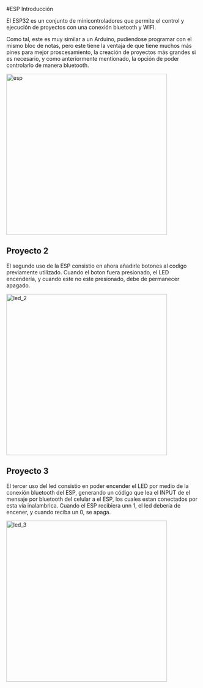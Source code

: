 #ESP Introducción

El ESP32 es un conjunto de minicontroladores que permite el control y ejecución de proyectos con una conexión bluetooth y WIFI.

Como tal, este es muy similar a un Arduino, pudiendose programar con el mismo bloc de notas, pero este tiene la ventaja de que tiene muchos más pines para mejor proscesamiento, la creación de proyectos más grandes si es necesario, y como anteriormente mentionado, la opción de poder controlarlo de manera bluetooth.

<img src="[(https://github.com/EmilyMZS/portafolio_iberopue/blob/main/docs/recursos/imgs/esp.jpg)]" alt="esp" width="420">

## Proyecto 2

El segundo uso de la ESP consistio en ahora añadirle botones al codigo previamente utilizado. Cuando el boton fuera presionado, el LED encendería, y cuando este no este presionado, debe de permanecer apagado.

<img src="[(https://github.com/EmilyMZS/portafolio_iberopue/blob/main/docs/recursos/imgs/espproyecto2.jfif)]" alt="led_2" width="420">

## Proyecto 3

El tercer uso del led consistio en poder encender el LED por medio de la conexión bluetooth del ESP, generando un código que lea el INPUT de el mensaje por bluetooth del celular a el ESP, los cuales estan conectados por esta via inalambrica. Cuando el ESP recibiera unn 1, el led debería de encener, y cuando reciba un 0, se apaga.

<img src="[(https://github.com/EmilyMZS/portafolio_iberopue/blob/main/docs/recursos/imgs/espproyecto1.jfif)]" alt="led_3" width="420">
